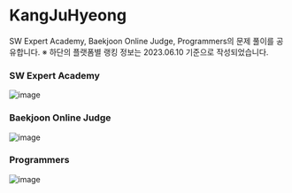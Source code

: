 # KangJuHyeong
SW Expert Academy, Baekjoon Online Judge, Programmers의 문제 풀이를 공유합니다.
※ 하단의 플랫폼별 랭킹 정보는 2023.06.10 기준으로 작성되었습니다.

### SW Expert Academy
![image](https://github.com/OneDay-OneCoding/KangJuHyeong/assets/63866366/b5bf50a7-7840-4181-8797-61c9748d9eba)

### Baekjoon Online Judge
![image](https://github.com/OneDay-OneCoding/KangJuHyeong/assets/63866366/234b970d-3f5a-423e-944c-5426d7e3dba2)

### Programmers
![image](https://github.com/OneDay-OneCoding/KangJuHyeong/assets/63866366/b248f3ad-4742-4159-b1c1-5e357b8c1e90)
